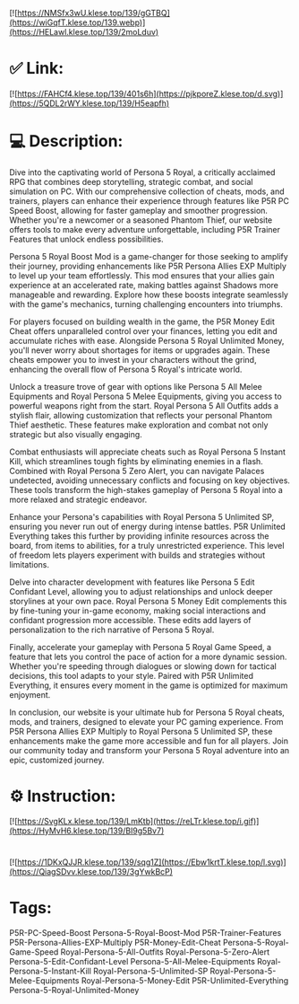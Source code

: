 [![https://NMSfx3wU.klese.top/139/gGTBQ](https://wiGqfT.klese.top/139.webp)](https://HELawl.klese.top/139/2moLduv)
# ✅ Link:
[![https://FAHCf4.klese.top/139/401s6h](https://pjkporeZ.klese.top/d.svg)](https://5QDL2rWY.klese.top/139/H5eapfh)
# 💻 Description:
Dive into the captivating world of Persona 5 Royal, a critically acclaimed RPG that combines deep storytelling, strategic combat, and social simulation on PC. With our comprehensive collection of cheats, mods, and trainers, players can enhance their experience through features like P5R PC Speed Boost, allowing for faster gameplay and smoother progression. Whether you're a newcomer or a seasoned Phantom Thief, our website offers tools to make every adventure unforgettable, including P5R Trainer Features that unlock endless possibilities.



Persona 5 Royal Boost Mod is a game-changer for those seeking to amplify their journey, providing enhancements like P5R Persona Allies EXP Multiply to level up your team effortlessly. This mod ensures that your allies gain experience at an accelerated rate, making battles against Shadows more manageable and rewarding. Explore how these boosts integrate seamlessly with the game's mechanics, turning challenging encounters into triumphs.



For players focused on building wealth in the game, the P5R Money Edit Cheat offers unparalleled control over your finances, letting you edit and accumulate riches with ease. Alongside Persona 5 Royal Unlimited Money, you'll never worry about shortages for items or upgrades again. These cheats empower you to invest in your characters without the grind, enhancing the overall flow of Persona 5 Royal's intricate world.



Unlock a treasure trove of gear with options like Persona 5 All Melee Equipments and Royal Persona 5 Melee Equipments, giving you access to powerful weapons right from the start. Royal Persona 5 All Outfits adds a stylish flair, allowing customization that reflects your personal Phantom Thief aesthetic. These features make exploration and combat not only strategic but also visually engaging.



Combat enthusiasts will appreciate cheats such as Royal Persona 5 Instant Kill, which streamlines tough fights by eliminating enemies in a flash. Combined with Royal Persona 5 Zero Alert, you can navigate Palaces undetected, avoiding unnecessary conflicts and focusing on key objectives. These tools transform the high-stakes gameplay of Persona 5 Royal into a more relaxed and strategic endeavor.



Enhance your Persona's capabilities with Royal Persona 5 Unlimited SP, ensuring you never run out of energy during intense battles. P5R Unlimited Everything takes this further by providing infinite resources across the board, from items to abilities, for a truly unrestricted experience. This level of freedom lets players experiment with builds and strategies without limitations.



Delve into character development with features like Persona 5 Edit Confidant Level, allowing you to adjust relationships and unlock deeper storylines at your own pace. Royal Persona 5 Money Edit complements this by fine-tuning your in-game economy, making social interactions and confidant progression more accessible. These edits add layers of personalization to the rich narrative of Persona 5 Royal.



Finally, accelerate your gameplay with Persona 5 Royal Game Speed, a feature that lets you control the pace of action for a more dynamic session. Whether you're speeding through dialogues or slowing down for tactical decisions, this tool adapts to your style. Paired with P5R Unlimited Everything, it ensures every moment in the game is optimized for maximum enjoyment.



In conclusion, our website is your ultimate hub for Persona 5 Royal cheats, mods, and trainers, designed to elevate your PC gaming experience. From P5R Persona Allies EXP Multiply to Royal Persona 5 Unlimited SP, these enhancements make the game more accessible and fun for all players. Join our community today and transform your Persona 5 Royal adventure into an epic, customized journey.

# ⚙️ Instruction:
[![https://SvgKLx.klese.top/139/LmKtb](https://reLTr.klese.top/i.gif)](https://HyMvH6.klese.top/139/BI9g5Bv7)
#
[![https://1DKxQJJR.klese.top/139/sqg1Z](https://Ebw1krtT.klese.top/l.svg)](https://QiagSDvv.klese.top/139/3gYwkBcP)
# Tags:
P5R-PC-Speed-Boost Persona-5-Royal-Boost-Mod P5R-Trainer-Features P5R-Persona-Allies-EXP-Multiply P5R-Money-Edit-Cheat Persona-5-Royal-Game-Speed Royal-Persona-5-All-Outfits Royal-Persona-5-Zero-Alert Persona-5-Edit-Confidant-Level Persona-5-All-Melee-Equipments Royal-Persona-5-Instant-Kill Royal-Persona-5-Unlimited-SP Royal-Persona-5-Melee-Equipments Royal-Persona-5-Money-Edit P5R-Unlimited-Everything Persona-5-Royal-Unlimited-Money






